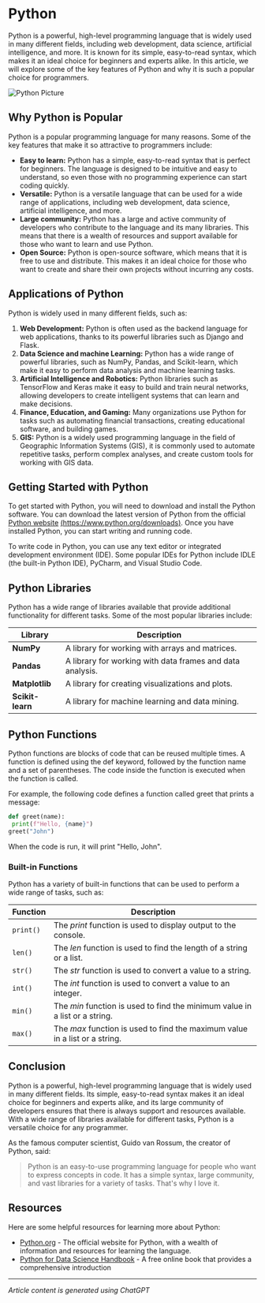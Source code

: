 # Python
Python is a powerful, high-level programming language that is widely used in many different fields, including web development, data science, artificial intelligence, and more. It is known for its simple, easy-to-read syntax, which makes it an ideal choice for beginners and experts alike. In this article, we will explore some of the key features of Python and why it is such a popular choice for programmers.

![Python Picture](https://www.python.org/static/img/python-logo.png)
## Why Python is Popular
Python is a popular programming language for many reasons. Some of the key features that make it so attractive to programmers include:

- **Easy to learn:** Python has a simple, easy-to-read syntax that is perfect for beginners. The language is designed to be intuitive and easy to understand, so even those with no programming experience can start coding quickly.
- **Versatile:** Python is a versatile language that can be used for a wide range of applications, including web development, data science, artificial intelligence, and more.
- **Large community:** Python has a large and active community of developers who contribute to the language and its many libraries. This means that there is a wealth of resources and support available for those who want to learn and use Python.
- **Open Source:** Python is open-source software, which means that it is free to use and distribute. This makes it an ideal choice for those who want to create and share their own projects without incurring any costs.
## Applications of Python
Python is widely used in many different fields, such as:
1. **Web Development:** Python is often used as the backend language for web applications, thanks to its powerful libraries such as Django and Flask.
2. **Data Science and machine Learning:** Python has a wide range of powerful libraries, such as NumPy, Pandas, and Scikit-learn, which make it easy to perform data analysis and machine learning tasks.
3. **Artificial Intelligence and Robotics:** Python libraries such as TensorFlow and Keras make it easy to build and train neural networks, allowing developers to create intelligent systems that can learn and make decisions.
4. **Finance, Education, and Gaming:** Many organizations use Python for tasks such as automating financial transactions, creating educational software, and building games.
5. **GIS:** Python is a widely used programming language in the field of Geographic Information Systems (GIS), it is commonly used to automate repetitive tasks, perform complex analyses, and create custom tools for working with GIS data.
## Getting Started with Python
To get started with Python, you will need to download and install the Python software. You can download the latest version of Python from the official [Python website](https://www.python.org/downloads) [(https://www.python.org/downloads)](https://www.python.org/downloads). Once you have installed Python, you can start writing and running code.

To write code in Python, you can use any text editor or integrated development environment (IDE). Some popular IDEs for Python include IDLE (the built-in Python IDE), PyCharm, and Visual Studio Code.
## Python Libraries
Python has a wide range of libraries available that provide additional functionality for different tasks. Some of the most popular libraries include:

|**Library**     | **Description**                                         |
|----------------|---------------------------------------------------------|
|**NumPy**       |A library for working with arrays and matrices.          |
|**Pandas**      |A library for working with data frames and data analysis.|
|**Matplotlib**  |A library for creating visualizations and plots.         |
|**Scikit-learn**|A library for machine learning and data mining.          |
## Python Functions
Python functions are blocks of code that can be reused multiple times. A function is defined using the def keyword, followed by the function name and a set of parentheses. The code inside the function is executed when the function is called.

For example, the following code defines a function called greet that prints a message:

```python
def greet(name):
 print(f"Hello, {name}")
greet("John")
```

When the code is run, it will print "Hello, John".
### Built-in Functions
Python has a variety of built-in functions that can be used to perform a wide range of tasks, such as:

|**Function**|**Description**                                                 |
|------------|----------------------------------------------------------------|
|`print()`   | The *print* function is used to display output to the console. |
|`len()`     | The *len* function is used to find the length of a string or a list.                                                                         |
|`str()`     | The *str* function is used to convert a value to a string.     |
|`int()`     | The *int* function is used to convert a value to an integer.   |
|`min()`     | The *min* function is used to find the minimum value in a list or a string.                                                                  |
|`max()`     | The *max* function is used to find the maximum value in a list or a string.                                                                  |
## Conclusion
Python is a powerful, high-level programming language that is widely used in many different fields. Its simple, easy-to-read syntax makes it an ideal choice for beginners and experts alike, and its large community of developers ensures that there is always support and resources available. With a wide range of libraries available for different tasks, Python is a versatile choice for any programmer.

As the famous computer scientist, Guido van Rossum, the creator of Python, said:

> Python is an easy-to-use programming language for people who want to express concepts in code. It has a simple syntax, large community, and vast libraries for a variety of tasks. That's why I love it.
## Resources
Here are some helpful resources for learning more about Python:
- [Python.org](https://www.python.org/) - The official website for Python, with a wealth of information and resources for learning the language.
- [Python for Data Science Handbook](https://jakevdp.github.io/PythonDataScienceHandbook/) - A free online book that provides a comprehensive introduction

---

*Article content is generated using ChatGPT*